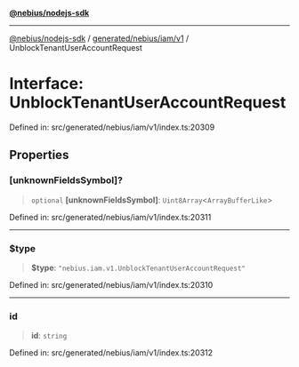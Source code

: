 [**@nebius/nodejs-sdk**](../../../../../README.md)

---

[@nebius/nodejs-sdk](../../../../../README.md) / [generated/nebius/iam/v1](../README.md) / UnblockTenantUserAccountRequest

# Interface: UnblockTenantUserAccountRequest

Defined in: src/generated/nebius/iam/v1/index.ts:20309

## Properties

### \[unknownFieldsSymbol\]?

> `optional` **\[unknownFieldsSymbol\]**: `Uint8Array`\<`ArrayBufferLike`\>

Defined in: src/generated/nebius/iam/v1/index.ts:20311

---

### $type

> **$type**: `"nebius.iam.v1.UnblockTenantUserAccountRequest"`

Defined in: src/generated/nebius/iam/v1/index.ts:20310

---

### id

> **id**: `string`

Defined in: src/generated/nebius/iam/v1/index.ts:20312
